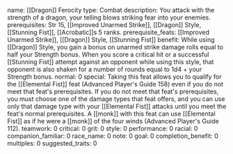 name: [[Dragon]] Ferocity
type: Combat
description: You attack with the strength of a dragon, your telling blows striking fear into your enemies.
prerequisites: Str 15, [[Improved Unarmed Strike]], [[Dragon]] Style, [[Stunning Fist]], [[Acrobatic]]s 5 ranks.
prerequisite_feats: [[Improved Unarmed Strike]], [[Dragon]] Style, [[Stunning Fist]]
benefit: While using [[Dragon]] Style, you gain a bonus on unarmed strike damage rolls equal to half your Strength bonus. When you score a critical hit or a successful [[Stunning Fist]] attempt against an opponent while using this style, that opponent is also shaken for a number of rounds equal to 1d4 + your Strength bonus.
normal: 0
special: Taking this feat allows you to qualify for the [[Elemental Fist]] feat (Advanced Player's Guide 158) even if you do not meet that feat's prerequisites. If you do not meet that feat's prerequisites, you must choose one of the damage types that feat offers, and you can use only that damage type with your [[Elemental Fist]] attacks until you meet the feat's normal prerequisites. A [[monk]] with this feat can use [[Elemental Fist]] as if he were a [[monk]] of the four winds (Advanced Player's Guide 112).
teamwork: 0
critical: 0
grit: 0
style: 0
performance: 0
racial: 0
companion_familiar: 0
race_name: 0
note: 0
goal: 0
completion_benefit: 0
multiples: 0
suggested_traits: 0
